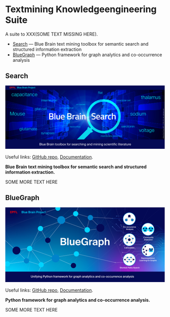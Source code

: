 # Textmining Knowledgeengineering Suite
A suite to XXX(SOME TEXT MISSING HERE).

- [Search](#Search) — Blue Brain text mining toolbox for semantic search and structured information extraction
- [BlueGraph](#BlueGraph) — Python framework for graph analytics and co-occurrence analysis



## Search

<img alt="Search Banner" src="https://github.com/BlueBrain/Search/raw/master/docs/source/logo/BlueBrainSearch_banner.jpg" width="600"/>

Useful links:
[GitHub repo](https://github.com/BlueBrain/Search),
[Documentation](https://blue-brain-search.readthedocs.io/en/latest/).

**Blue Brain text mining toolbox for semantic search and structured information extraction.**

SOME MORE TEXT HERE


## BlueGraph

<img alt="BlueGraph Banner" src="https://github.com/BlueBrain/BlueGraph/raw/master/examples/figures/BBP_Blue_Graph_banner.jpg" width="600"/>

Useful links:
[GitHub repo](https://github.com/BlueBrain/BlueGraph),
[Documentation](https://bluegraph.readthedocs.io/en/latest/).

**Python framework for graph analytics and co-occurrence analysis.**

SOME MORE TEXT HERE
